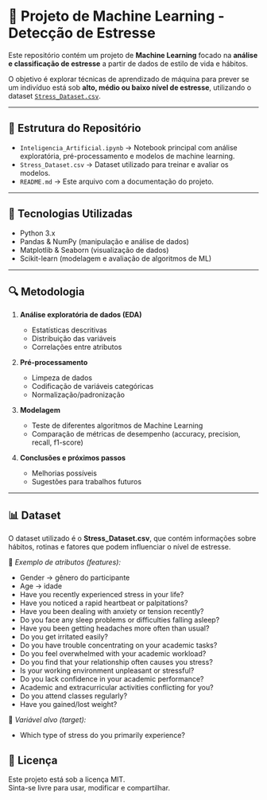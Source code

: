 # 🧠 Projeto de Machine Learning - Detecção de Estresse

Este repositório contém um projeto de **Machine Learning** focado na **análise e classificação de estresse** a partir de dados de estilo de vida e hábitos.  

O objetivo é explorar técnicas de aprendizado de máquina para prever se um indivíduo está sob **alto, médio ou baixo nível de estresse**, utilizando o dataset [`Stress_Dataset.csv`](./Stress_Dataset.csv).

---

## 📂 Estrutura do Repositório

- `Inteligencia_Artificial.ipynb` → Notebook principal com análise exploratória, pré-processamento e modelos de machine learning.  
- `Stress_Dataset.csv` → Dataset utilizado para treinar e avaliar os modelos.  
- `README.md` → Este arquivo com a documentação do projeto.  

---

## 🚀 Tecnologias Utilizadas

- Python 3.x  
- Pandas & NumPy (manipulação e análise de dados)  
- Matplotlib & Seaborn (visualização de dados)  
- Scikit-learn (modelagem e avaliação de algoritmos de ML)  

---

## 🔍 Metodologia

1. **Análise exploratória de dados (EDA)**  
   - Estatísticas descritivas  
   - Distribuição das variáveis  
   - Correlações entre atributos  

2. **Pré-processamento**  
   - Limpeza de dados  
   - Codificação de variáveis categóricas  
   - Normalização/padronização  

3. **Modelagem**  
   - Teste de diferentes algoritmos de Machine Learning  
   - Comparação de métricas de desempenho (accuracy, precision, recall, f1-score)  

4. **Conclusões e próximos passos**  
   - Melhorias possíveis  
   - Sugestões para trabalhos futuros  

---

## 📊 Dataset

O dataset utilizado é o **Stress_Dataset.csv**, que contém informações sobre hábitos, rotinas e fatores que podem influenciar o nível de estresse.  

🔹 *Exemplo de atributos (features):*  
  - Gender → gênero do participante
  - Age → idade
  - Have you recently experienced stress in your life?
  - Have you noticed a rapid heartbeat or palpitations?
  - Have you been dealing with anxiety or tension recently?
  - Do you face any sleep problems or difficulties falling asleep?
  - Have you been getting headaches more often than usual?
  - Do you get irritated easily?
  - Do you have trouble concentrating on your academic tasks?
  - Do you feel overwhelmed with your academic workload?
  - Do you find that your relationship often causes you stress?
  - Is your working environment unpleasant or stressful?
  - Do you lack confidence in your academic performance?
  - Academic and extracurricular activities conflicting for you?
  - Do you attend classes regularly?
  - Have you gained/lost weight?

🔹 *Variável alvo (target):*  
  - Which type of stress do you primarily experience? 



## 📜 Licença

Este projeto está sob a licença MIT.  
Sinta-se livre para usar, modificar e compartilhar.  
